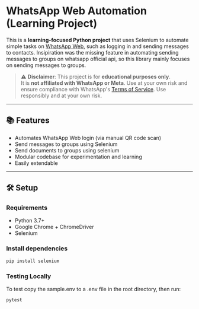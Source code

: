 # WhatsApp Web Automation (Learning Project)

This is a **learning-focused Python project** that uses Selenium to automate simple tasks on [WhatsApp Web](https://web.whatsapp.com/), such as logging in and sending messages to contacts. Insipiration was the missing feature in automating sending messages to groups on whatsapp official api, so this library mainly focuses on sending messages to groups.

> ⚠️ **Disclaimer**: This project is for **educational purposes only**.  
It is **not affiliated with WhatsApp or Meta**.
Use at your own risk and ensure compliance with WhatsApp's [Terms of Service](https://www.whatsapp.com/legal/terms-of-service). 
Use responsibly and at your own risk.   
---

## 📚 Features

- Automates WhatsApp Web login (via manual QR code scan)
- Send messages to groups using Selenium
- Send documents to groups using selenium
- Modular codebase for experimentation and learning
- Easily extendable
---

## 🛠️ Setup

### Requirements
- Python 3.7+
- Google Chrome + ChromeDriver
- Selenium

### Install dependencies

```bash
pip install selenium
```

### Testing Locally
To test copy the sample.env to a .env file in the root directory, then run: 
```
pytest
``` 